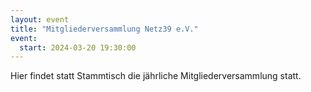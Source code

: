 ```yaml
---
layout: event
title: "Mitgliederversammlung Netz39 e.V."
event:
  start: 2024-03-20 19:30:00
---
```


Hier findet statt Stammtisch die jährliche Mitgliederversammlung statt. 

